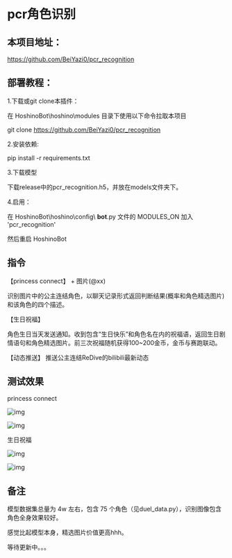 # pcr角色识别


## 本项目地址：

https://github.com/BeiYazi0/pcr_recognition

## 部署教程：

1.下载或git clone本插件：

在 HoshinoBot\hoshino\modules 目录下使用以下命令拉取本项目

git clone https://github.com/BeiYazi0/pcr_recognition

2.安装依赖:

pip install -r requirements.txt

3.下载模型

下载release中的pcr_recognition.h5，并放在models文件夹下。

4.启用：

在 HoshinoBot\hoshino\config\ **bot**.py 文件的 MODULES_ON 加入 'pcr_recognition'

然后重启 HoshinoBot

## 指令

【princess connect】 + 图片(@xx)

识别图片中的公主连结角色，以聊天记录形式返回判断结果(概率和角色精选图片)和该角色的四个描述。

【生日祝福】 

角色生日当天发送通知。收到包含“生日快乐”和角色名在内的祝福语，返回生日剧情语句和角色精选图片。前三次祝福随机获得100~200金币，金币与赛跑联动。

【动态推送】 推送公主连结ReDive的bilibili最新动态

## 测试效果
princess connect

![img](./test/pcr_reco_1.jpg)

![img](./test/pcr_reco_2.jpg)

生日祝福

![img](./test/birth_note.jpg)

![img](./test/birth_celebrate.jpg)

## 备注

模型数据集总量为 4w 左右，包含 75 个角色（见duel_data.py），识别图像包含角色全身效果较好。

感觉比起模型本身，精选图片价值更高hhh。

等待更新中。。。

